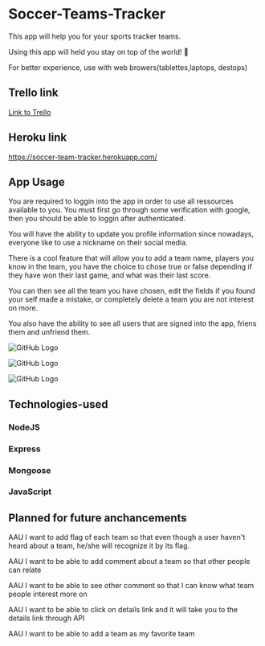 # Soccer-Teams-Tracker

This app will help you for your sports tracker teams.

Using this app will held you stay on top of the world! 🚀

For better experience, use with web browers(tablettes,laptops, destops)



## Trello link
[Link to Trello](https://trello.com/b/9gxo99jo/unit2-project)


## Heroku link
https://soccer-team-tracker.herokuapp.com/



## App Usage

You are required to loggin into the app in order to use all ressources available to you. You must first go through some verification with google, then you should be able to loggin after authenticated.

You will have the ability to update you profile information since nowadays, everyone like to use a nickname on their social media.

There is a cool feature that will allow you to add a team name, players you know in the team, you have the choice to chose true or false depending if they have won their last game, and what was their last score.

You can then see all the team you have chosen, edit the fields if you found your self made a mistake, or completely delete a team you are not interest on more.

You also have the ability to see all users that are signed into the app, friens them and unfriend them.



![GitHub Logo](https://i.imgur.com/RrL7qhn.png)

![GitHub Logo](https://i.imgur.com/ha5GbFT.png)

![GitHub Logo](https://i.imgur.com/tO3bVUt.png)



## Technologies-used

### NodeJS

### Express

### Mongoose

### JavaScript




## Planned for future anchancements

AAU I want to add flag of each team so that even though a user haven't heard about a team, he/she will recognize it by its flag.

AAU I want to be able to add comment about a team so that other people can relate

AAU I want to be able to see other comment so that I can know what team people interest more on

AAU I want to be able to click on details link and it will take you to the details link through API

AAU I want to be able to add a team as my favorite team